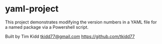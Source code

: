 # yaml-project

This project demonstrates modifying the version numbers in a YAML file for a named package via a Powershell script.

Built by Tim Kidd
tkidd77@gmail.com
https://github.com/tkidd77
